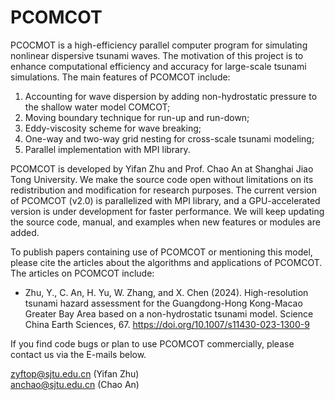 # PCOMCOT
PCOCMOT is a high-efficiency parallel computer program for simulating nonlinear dispersive tsunami waves. 
The motivation of this project is to enhance computational efficiency and accuracy for large-scale tsunami simulations. 
The main features of PCOMCOT include:
1) Accounting for wave dispersion by adding non-hydrostatic pressure to the shallow water model COMCOT;
2) Moving boundary technique for run-up and run-down;
3) Eddy-viscosity scheme for wave breaking;
4) One-way and two-way grid nesting for cross-scale tsunami modeling;
5) Parallel implementation with MPI library.

PCOMCOT is developed by Yifan Zhu and Prof. Chao An at Shanghai Jiao Tong University. 
We make the source code open without limitations on its redistribution and modification for research purposes. 
The current version of PCOMCOT (v2.0) is parallelized with MPI library, and a GPU-accelerated version is under development for faster performance.
We will keep updating the source code, manual, and examples when new features or modules are added.

To publish papers containing use of PCOMCOT or mentioning this model, please cite the articles about the algorithms and applications of PCOMCOT.
The articles on PCOMCOT include:
* Zhu, Y., C. An, H. Yu, W. Zhang, and X. Chen (2024). High-resolution tsunami hazard assessment for the Guangdong-Hong Kong-Macao Greater Bay Area based on a non-hydrostatic tsunami model. Science China Earth Sciences, 67. https://doi.org/10.1007/s11430-023-1300-9


If you find code bugs or plan to use PCOMCOT commercially, please contact us via the E-mails below.

zyftop@sjtu.edu.cn (Yifan Zhu)    
anchao@sjtu.edu.cn (Chao An)
